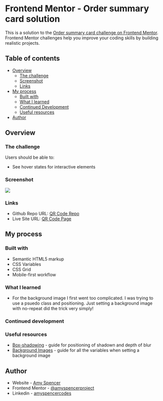 # Frontend Mentor - Order summary card solution

This is a solution to the [Order summary card challenge on Frontend Mentor](https://www.frontendmentor.io/challenges/order-summary-component-QlPmajDUj). Frontend Mentor challenges help you improve your coding skills by building realistic projects.

## Table of contents

- [Overview](#overview)
  - [The challenge](#the-challenge)
  - [Screenshot](#screenshot)
  - [Links](#links)
- [My process](#my-process)
  - [Built with](#built-with)
  - [What I learned](#what-i-learned)
  - [Continued Development](#continued-development)
  - [Useful resources](#useful-resources)
- [Author](#author)

## Overview

### The challenge

Users should be able to:

- See hover states for interactive elements

### Screenshot

![](./screenshot.jpg)

### Links

- Github Repo URL: [QR Code Repo](https://github.com/amyspencerproject/order-summary-component)
- Live Site URL: [QR Code Page](https://amyspencerproject.github.io/order-summary-component/)

## My process

### Built with

- Semantic HTML5 markup
- CSS Variables
- CSS Grid
- Mobile-first workflow

### What I learned

- For the background image I first went too complicated. I was trying to use a psuedo class and positioning. Just setting a background image with no-repeat did the trick very simply!

### Continued development

### Useful resources

- [Box-shadowing](https://developer.mozilla.org/en-US/docs/Web/CSS/box-shadow) - guide for positioning of shadown and depth of blur
- [Background Images](https://developer.mozilla.org/en-US/docs/Web/CSS/background) - guide for all the variables when setting a background image

## Author

- Website - [Amy Spencer](https://spencerproject.com/)
- Frontend Mentor - [@amyspencerproject](https://www.frontendmentor.io/profile/amyspencerproject)
- Linkedin - [amyspencercodes](https://www.linkedin.com/in/amyspencercodes/)
